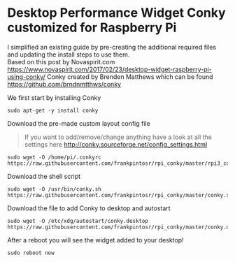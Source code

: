 # Desktop Performance Widget Conky customized for Raspberry Pi 
I simplified an existing guide by pre-creating the additional required files and updating the install steps to use them.  
Based on this post by Novaspirit.com https://www.novaspirit.com/2017/02/23/desktop-widget-raspberry-pi-using-conky/ 
Conky created by Brenden Matthews which can be found https://github.com/brndnmtthws/conky

We first start by installing Conky
```
sudo apt-get -y install conky
```

Download the pre-made custom layout config file
> If you want to add/remove/change anything have a look at all the settings here http://conky.sourceforge.net/config_settings.html
```
sudo wget -O /home/pi/.conkyrc https://raw.githubusercontent.com/frankpintosr/rpi_conky/master/rpi3_conkyrc
```

Download the shell script
```
sudo wget -O /usr/bin/conky.sh https://raw.githubusercontent.com/frankpintosr/rpi_conky/master/conky.sh
```

Download the file to add Conky to desktop and autostart
```
sudo wget -O /etc/xdg/autostart/conky.desktop https://raw.githubusercontent.com/frankpintosr/rpi_conky/master/conky.desktop
```

After a reboot you will see the widget added to your desktop!
```
sudo reboot now
```

